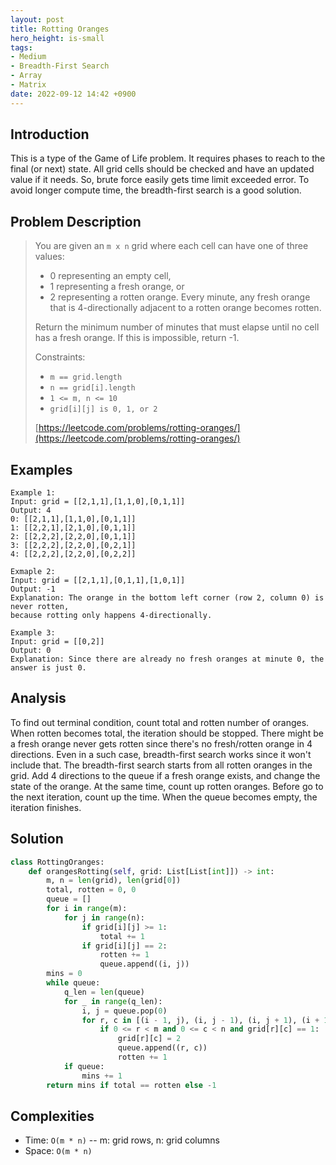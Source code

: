 ```yaml
---
layout: post
title: Rotting Oranges
hero_height: is-small
tags:
- Medium
- Breadth-First Search
- Array
- Matrix
date: 2022-09-12 14:42 +0900
---
```

## Introduction
This is a type of the Game of Life problem.
It requires phases to reach to the final (or next) state.
All grid cells should be checked and have an updated value if it needs.
So, brute force easily gets time limit exceeded error.
To avoid longer compute time, the breadth-first search is a good solution.

## Problem Description
> You are given an `m x n` grid where each cell can have one of three values:
> - 0 representing an empty cell,
> - 1 representing a fresh orange, or
> - 2 representing a rotten orange.
> Every minute, any fresh orange that is 4-directionally adjacent to a rotten orange becomes rotten.
>
> Return the minimum number of minutes that must elapse until no cell has a fresh orange.
> If this is impossible, return -1.
>
> Constraints:
> - `m == grid.length`
> - `n == grid[i].length`
> - `1 <= m, n <= 10`
> - `grid[i][j] is 0, 1, or 2`
> 
> [https://leetcode.com/problems/rotting-oranges/](https://leetcode.com/problems/rotting-oranges/)

## Examples
```
Example 1:
Input: grid = [[2,1,1],[1,1,0],[0,1,1]]
Output: 4
0: [[2,1,1],[1,1,0],[0,1,1]]
1: [[2,2,1],[2,1,0],[0,1,1]]
2: [[2,2,2],[2,2,0],[0,1,1]]
3: [[2,2,2],[2,2,0],[0,2,1]]
4: [[2,2,2],[2,2,0],[0,2,2]]
```

```
Exmaple 2:
Input: grid = [[2,1,1],[0,1,1],[1,0,1]]
Output: -1
Explanation: The orange in the bottom left corner (row 2, column 0) is never rotten,
because rotting only happens 4-directionally.
```

```
Example 3:
Input: grid = [[0,2]]
Output: 0
Explanation: Since there are already no fresh oranges at minute 0, the answer is just 0.
```

## Analysis
To find out terminal condition, count total and rotten number of oranges.
When rotten becomes total, the iteration should be stopped.
There might be a fresh orange never gets rotten since there's no fresh/rotten orange in 4 directions.
Even in a such case, breadth-first search works since it won't include that.
The breadth-first search starts from all rotten oranges in the grid.
Add 4 directions to the queue if a fresh orange exists, and change the state of the orange.
At the same time, count up rotten oranges.
Before go to the next iteration, count up the time.
When the queue becomes empty, the iteration finishes.

## Solution
```python
class RottingOranges:
    def orangesRotting(self, grid: List[List[int]]) -> int:
        m, n = len(grid), len(grid[0])
        total, rotten = 0, 0
        queue = []
        for i in range(m):
            for j in range(n):
                if grid[i][j] >= 1:
                    total += 1
                if grid[i][j] == 2:
                    rotten += 1
                    queue.append((i, j))
        mins = 0
        while queue:
            q_len = len(queue)
            for _ in range(q_len):
                i, j = queue.pop(0)
                for r, c in [(i - 1, j), (i, j - 1), (i, j + 1), (i + 1, j)]:
                    if 0 <= r < m and 0 <= c < n and grid[r][c] == 1:
                        grid[r][c] = 2
                        queue.append((r, c))
                        rotten += 1
            if queue:
                mins += 1
        return mins if total == rotten else -1
```

## Complexities
- Time: `O(m * n)` -- m: grid rows, n: grid columns
- Space: `O(m * n)`

